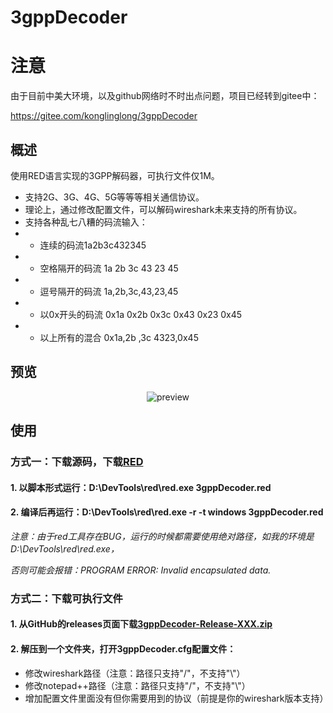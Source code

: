 3gppDecoder
=====

# 注意
由于目前中美大环境，以及github网络时不时出点问题，项目已经转到gitee中：

https://gitee.com/konglinglong/3gppDecoder

## 概述

使用RED语言实现的3GPP解码器，可执行文件仅1M。
 - 支持2G、3G、4G、5G等等等相关通信协议。
 - 理论上，通过修改配置文件，可以解码wireshark未来支持的所有协议。
 - 支持各种乱七八糟的码流输入：
 - - 连续的码流1a2b3c432345
 - - 空格隔开的码流 1a 2b 3c 43 23 45
 - - 逗号隔开的码流 1a,2b,3c,43,23,45
 - - 以0x开头的码流 0x1a 0x2b 0x3c 0x43 0x23 0x45
 - - 以上所有的混合 0x1a,2b ,3c 4323,0x45
 
## 预览

<div align=center>
  <img src='https://github.com/konglinglong/3gppDecoder/blob/master/%E7%95%8C%E9%9D%A2.png' alt='preview' />
</div>

## 使用
### 方式一：下载源码，下载[RED](https://static.red-lang.org/dl/auto/win/red-latest.exe)
#### 1. 以脚本形式运行：D:\DevTools\red\red.exe 3gppDecoder.red
#### 2. 编译后再运行：D:\DevTools\red\red.exe -r -t windows 3gppDecoder.red
*注意：由于red工具存在BUG，运行的时候都需要使用绝对路径，如我的环境是D:\DevTools\red\red.exe，*

*否则可能会报错：PROGRAM ERROR: Invalid encapsulated data.*
### 方式二：下载可执行文件
#### 1. 从GitHub的releases页面下载[3gppDecoder-Release-XXX.zip](https://github.com/konglinglong/3gppDecoder/releases)
#### 2. 解压到一个文件夹，打开3gppDecoder.cfg配置文件：
 - 修改wireshark路径（注意：路径只支持"/"，不支持"\\"）
 - 修改notepad++路径（注意：路径只支持"/"，不支持"\\"）
 - 增加配置文件里面没有但你需要用到的协议（前提是你的wireshark版本支持）
